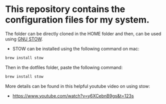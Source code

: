 # This repository contains the configuration files for my system.

The folder can be directly cloned in the HOME folder and then, can be used using [GNU STOW](https://www.gnu.org/software/stow/).

- STOW can be installed using the following command on mac:
```bash
brew install stow
```

Then in the dotfiles folder, paste the following command:
```bash
brew install stow
```

More details can be found in this helpful youtube video on using stow:
- https://www.youtube.com/watch?v=y6XCebnB9gs&t=123s
